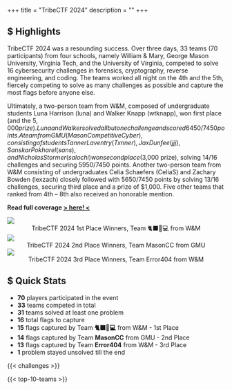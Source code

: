 +++
title = "TribeCTF 2024"
description = ""
+++

## $ Highlights


TribeCTF 2024 was a resounding success. Over three days, 33 teams (70 participants) from four schools, namely William & Mary, George Mason University, Virginia Tech, and the University of Virginia, competed to solve 16 cybersecurity challenges in forensics, cryptography, reverse engineering, and coding. The teams worked all night on the 4th and the 5th, fiercely competing to solve as many challenges as possible and capture the most flags before anyone else.

Ultimately, a two-person team from W&M, composed of undergraduate students Luna Harrison (luna) and Walker Knapp (wtknapp), won first place (and the $5,000 prize). Luna and Walker solved all but one challenge and scored 6450/7450 points. A team from GMU (Mason Competitive Cyber), consisting of students Tanner Laventry (Txnner), Jax Dunfee (jjj), Sanskar Pokharel (sans), and Nicholas Stormer (salochi) won second place ($3,000 prize), solving 14/16 challenges and securing 5950/7450 points. Another two-person team from W&M consisting of undergraduates Celia Schaefers (CeliaS) and Zachary Bowden (lexzach) closely followed with 5650/7450 points by solving 13/16 challenges, securing third place and a prize of $1,000. Five other teams that ranked from 4th – 8th also received an honorable mention.

**Read full coverage [> here! <](https://www.wm.edu/as/computerscience/about-contactus/news/tribectf-2024-wms-first-capture-the-flag-ctf-competition-is-a-resounding-success.php)**

<img src="https://www.wm.edu/as/computerscience/_images/news_story_images/2024-news-story-images/ctf_2024_1st_place.jpg">
<center>TribeCTF 2024 1st Place Winners, Team 🐈‍⬛🐇💻 from W&M</center>


<img src="https://www.wm.edu/as/computerscience/_images/news_story_images/2024-news-story-images/ctf_2024_2nd_place.jpg">
<center>TribeCTF 2024 2nd Place Winners, Team MasonCC from GMU</center>


<img src="https://www.wm.edu/as/computerscience/_images/news_story_images/2024-news-story-images/ctf_2024_3rd_place.jpg">
<center>TribeCTF 2024 3rd Place Winners, Team Error404 from W&M</center>



## $ Quick Stats

- **70** players participated in the event
- **33** teams competed in total
- **31** teams solved at least one problem
- **16** total flags to capture
- **15** flags captured by Team **🐈‍⬛🐇💻** from W&M - 1st Place
- **14** flags captured by Team **MasonCC** from GMU - 2nd Place
- **13** flags captured by Team **Error404** from W&M - 3rd Place
- **1** problem stayed unsolved till the end

{{< challenges >}}

{{< top-10-teams >}}





